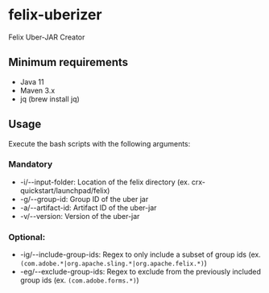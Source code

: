 # felix-uberizer
Felix Uber-JAR Creator

## Minimum requirements

* Java 11
* Maven 3.x
* jq (brew install jq)

## Usage

Execute the bash scripts with the following arguments:

### Mandatory 
* -i/--input-folder: Location of the felix directory (ex. crx-quickstart/launchpad/felix)
* -g/--group-id: Group ID of the uber jar
* -a/--artifact-id: Artifact ID of the uber-jar
* -v/--version: Version of the uber-jar

### Optional:
* -ig/--include-group-ids: Regex to only include a subset of group ids (ex. ```(com.adobe.*|org.apache.sling.*|org.apache.felix.*)```)
* -eg/--exclude-group-ids: Regex to exclude from the previously included group ids (ex. ```(com.adobe.forms.*)```)